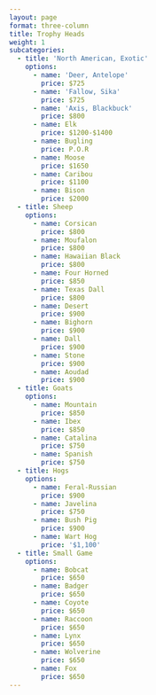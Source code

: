 ```yaml
---
layout: page
format: three-column
title: Trophy Heads
weight: 1
subcategories:
  - title: 'North American, Exotic'
    options:
      - name: 'Deer, Antelope'
        price: $725
      - name: 'Fallow, Sika'
        price: $725
      - name: 'Axis, Blackbuck'
        price: $800
      - name: Elk
        price: $1200-$1400
      - name: Bugling
        price: P.O.R
      - name: Moose
        price: $1650
      - name: Caribou
        price: $1100
      - name: Bison
        price: $2000
  - title: Sheep
    options:
      - name: Corsican
        price: $800
      - name: Moufalon
        price: $800
      - name: Hawaiian Black
        price: $800
      - name: Four Horned
        price: $850
      - name: Texas Dall
        price: $800
      - name: Desert
        price: $900
      - name: Bighorn
        price: $900
      - name: Dall
        price: $900
      - name: Stone
        price: $900
      - name: Aoudad
        price: $900
  - title: Goats
    options:
      - name: Mountain
        price: $850
      - name: Ibex
        price: $850
      - name: Catalina
        price: $750
      - name: Spanish
        price: $750
  - title: Hogs
    options:
      - name: Feral-Russian
        price: $900
      - name: Javelina
        price: $750
      - name: Bush Pig
        price: $900
      - name: Wart Hog
        price: '$1,100'
  - title: Small Game
    options:
      - name: Bobcat
        price: $650
      - name: Badger
        price: $650
      - name: Coyote
        price: $650
      - name: Raccoon
        price: $650
      - name: Lynx
        price: $650
      - name: Wolverine
        price: $650
      - name: Fox
        price: $650
---
```


